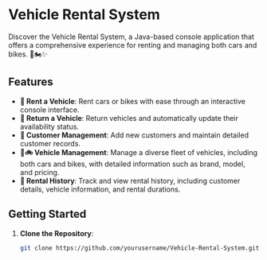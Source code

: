 # Vehicle Rental System

Discover the Vehicle Rental System, a Java-based console application that offers a comprehensive experience for renting and managing both cars and bikes. 🚗🏍️✨

## Features

- **🚀 Rent a Vehicle**: Rent cars or bikes with ease through an interactive console interface.
- **🔁 Return a Vehicle**: Return vehicles and automatically update their availability status.
- **👥 Customer Management**: Add new customers and maintain detailed customer records.
- **🚗🚲 Vehicle Management**: Manage a diverse fleet of vehicles, including both cars and bikes, with detailed information such as brand, model, and pricing.
- **📝 Rental History**: Track and view rental history, including customer details, vehicle information, and rental durations.

## Getting Started

1. **Clone the Repository**:
   ```bash
   git clone https://github.com/yourusername/Vehicle-Rental-System.git
